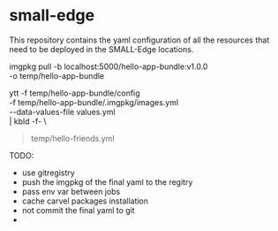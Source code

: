 # small-edge
This repository contains the yaml configuration of all the resources that need to be deployed in the SMALL-Edge locations.

imgpkg pull -b localhost:5000/hello-app-bundle:v1.0.0 \
-o temp/hello-app-bundle

ytt -f temp/hello-app-bundle/config \
-f temp/hello-app-bundle/.imgpkg/images.yml \
--data-values-file values.yml \
| kbld -f- \
> temp/hello-friends.yml

TODO:
- use gitregistry
- push the imgpkg of the final yaml to the regitry
- pass env var between jobs
- cache carvel packages installation
- not commit the final yaml to git
- 
